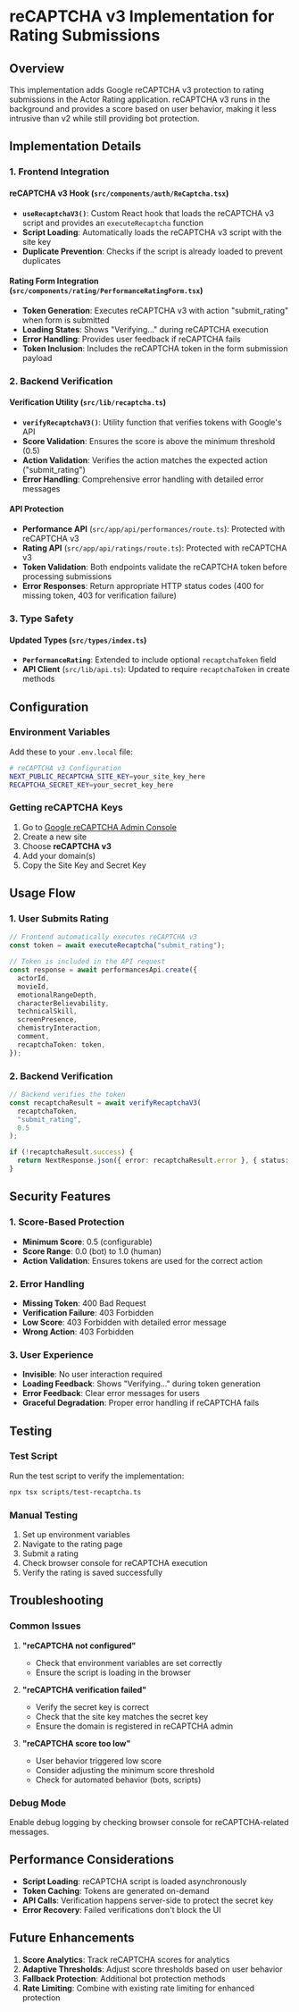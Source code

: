 # reCAPTCHA v3 Implementation for Rating Submissions

## Overview

This implementation adds Google reCAPTCHA v3 protection to rating submissions in the Actor Rating application. reCAPTCHA v3 runs in the background and provides a score based on user behavior, making it less intrusive than v2 while still providing bot protection.

## Implementation Details

### 1. Frontend Integration

#### reCAPTCHA v3 Hook (`src/components/auth/ReCaptcha.tsx`)

- **`useRecaptchaV3()`**: Custom React hook that loads the reCAPTCHA v3 script and provides an `executeRecaptcha` function
- **Script Loading**: Automatically loads the reCAPTCHA v3 script with the site key
- **Duplicate Prevention**: Checks if the script is already loaded to prevent duplicates

#### Rating Form Integration (`src/components/rating/PerformanceRatingForm.tsx`)

- **Token Generation**: Executes reCAPTCHA v3 with action "submit_rating" when form is submitted
- **Loading States**: Shows "Verifying..." during reCAPTCHA execution
- **Error Handling**: Provides user feedback if reCAPTCHA fails
- **Token Inclusion**: Includes the reCAPTCHA token in the form submission payload

### 2. Backend Verification

#### Verification Utility (`src/lib/recaptcha.ts`)

- **`verifyRecaptchaV3()`**: Utility function that verifies tokens with Google's API
- **Score Validation**: Ensures the score is above the minimum threshold (0.5)
- **Action Validation**: Verifies the action matches the expected action ("submit_rating")
- **Error Handling**: Comprehensive error handling with detailed error messages

#### API Protection

- **Performance API** (`src/app/api/performances/route.ts`): Protected with reCAPTCHA v3
- **Rating API** (`src/app/api/ratings/route.ts`): Protected with reCAPTCHA v3
- **Token Validation**: Both endpoints validate the reCAPTCHA token before processing submissions
- **Error Responses**: Return appropriate HTTP status codes (400 for missing token, 403 for verification failure)

### 3. Type Safety

#### Updated Types (`src/types/index.ts`)

- **`PerformanceRating`**: Extended to include optional `recaptchaToken` field
- **API Client** (`src/lib/api.ts`): Updated to require `recaptchaToken` in create methods

## Configuration

### Environment Variables

Add these to your `.env.local` file:

```bash
# reCAPTCHA v3 Configuration
NEXT_PUBLIC_RECAPTCHA_SITE_KEY=your_site_key_here
RECAPTCHA_SECRET_KEY=your_secret_key_here
```

### Getting reCAPTCHA Keys

1. Go to [Google reCAPTCHA Admin Console](https://www.google.com/recaptcha/admin)
2. Create a new site
3. Choose **reCAPTCHA v3**
4. Add your domain(s)
5. Copy the Site Key and Secret Key

## Usage Flow

### 1. User Submits Rating

```typescript
// Frontend automatically executes reCAPTCHA v3
const token = await executeRecaptcha("submit_rating");

// Token is included in the API request
const response = await performancesApi.create({
  actorId,
  movieId,
  emotionalRangeDepth,
  characterBelievability,
  technicalSkill,
  screenPresence,
  chemistryInteraction,
  comment,
  recaptchaToken: token,
});
```

### 2. Backend Verification

```typescript
// Backend verifies the token
const recaptchaResult = await verifyRecaptchaV3(
  recaptchaToken,
  "submit_rating",
  0.5
);

if (!recaptchaResult.success) {
  return NextResponse.json({ error: recaptchaResult.error }, { status: 403 });
}
```

## Security Features

### 1. Score-Based Protection

- **Minimum Score**: 0.5 (configurable)
- **Score Range**: 0.0 (bot) to 1.0 (human)
- **Action Validation**: Ensures tokens are used for the correct action

### 2. Error Handling

- **Missing Token**: 400 Bad Request
- **Verification Failure**: 403 Forbidden
- **Low Score**: 403 Forbidden with detailed error message
- **Wrong Action**: 403 Forbidden

### 3. User Experience

- **Invisible**: No user interaction required
- **Loading Feedback**: Shows "Verifying..." during token generation
- **Error Feedback**: Clear error messages for users
- **Graceful Degradation**: Proper error handling if reCAPTCHA fails

## Testing

### Test Script

Run the test script to verify the implementation:

```bash
npx tsx scripts/test-recaptcha.ts
```

### Manual Testing

1. Set up environment variables
2. Navigate to the rating page
3. Submit a rating
4. Check browser console for reCAPTCHA execution
5. Verify the rating is saved successfully

## Troubleshooting

### Common Issues

1. **"reCAPTCHA not configured"**

   - Check that environment variables are set correctly
   - Ensure the script is loading in the browser

2. **"reCAPTCHA verification failed"**

   - Verify the secret key is correct
   - Check that the site key matches the secret key
   - Ensure the domain is registered in reCAPTCHA admin

3. **"reCAPTCHA score too low"**
   - User behavior triggered low score
   - Consider adjusting the minimum score threshold
   - Check for automated behavior (bots, scripts)

### Debug Mode

Enable debug logging by checking browser console for reCAPTCHA-related messages.

## Performance Considerations

- **Script Loading**: reCAPTCHA script is loaded asynchronously
- **Token Caching**: Tokens are generated on-demand
- **API Calls**: Verification happens server-side to protect the secret key
- **Error Recovery**: Failed verifications don't block the UI

## Future Enhancements

1. **Score Analytics**: Track reCAPTCHA scores for analytics
2. **Adaptive Thresholds**: Adjust score thresholds based on user behavior
3. **Fallback Protection**: Additional bot protection methods
4. **Rate Limiting**: Combine with existing rate limiting for enhanced protection
